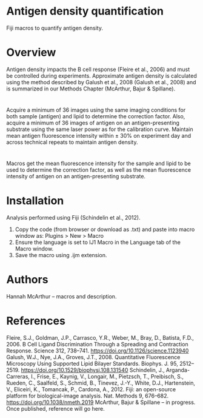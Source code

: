 # Antigen density quantification
Fiji macros to quantify antigen density.
# Overview  
Antigen density impacts the B cell response (Fleire et al., 2006) and must be controlled during experiments. Approximate antigen density is calculated using the method described by Galush et al., 2008 (Galush et al., 2008) and is summarized in our Methods Chapter (McArthur, Bajur & Spillane). 
#
Acquire a minimum of 36 images using the same imaging conditions for both sample (antigen) and lipid to determine the correction factor. Also, acquire a minimum of 36 images of antigen on an antigen-presenting substrate using the same laser power as for the calibration curve. Maintain mean antigen fluorescence intensity within ± 30% on experiment day and across technical repeats to maintain antigen density. 
#
Macros get the mean fluorescence intensity for the sample and lipid to be used to determine the correction factor, as well as the mean fluorescence intensity of antigen on an antigen-presenting substrate. 
# Installation 
Analysis performed using Fiji (Schindelin et al., 2012). 
1.	Copy the code (from browser or download as .txt) and paste into macro window as: 
     Plugins > New > Macro
2.	Ensure the language is set to IJ1 Macro in the Language tab of the Macro window. 
3.	Save the macro using .ijm extension. 
# Authors
Hannah McArthur – macros and description. 
# References 
Fleire, S.J., Goldman, J.P., Carrasco, Y.R., Weber, M., Bray, D., Batista, F.D., 2006. B Cell Ligand Discrimination Through a Spreading and Contraction Response. Science 312, 738–741. https://doi.org/10.1126/science.1123940
Galush, W.J., Nye, J.A., Groves, J.T., 2008. Quantitative Fluorescence Microscopy Using Supported Lipid Bilayer Standards. Biophys. J. 95, 2512–2519. https://doi.org/10.1529/biophysj.108.131540
Schindelin, J., Arganda-Carreras, I., Frise, E., Kaynig, V., Longair, M., Pietzsch, T., Preibisch, S., Rueden, C., Saalfeld, S., Schmid, B., Tinevez, J.-Y., White, D.J., Hartenstein, V., Eliceiri, K., Tomancak, P., Cardona, A., 2012. Fiji: an open-source platform for biological-image analysis. Nat. Methods 9, 676–682. https://doi.org/10.1038/nmeth.2019
McArthur, Bajur & Spillane – in progress. Once published, reference will go here. 
